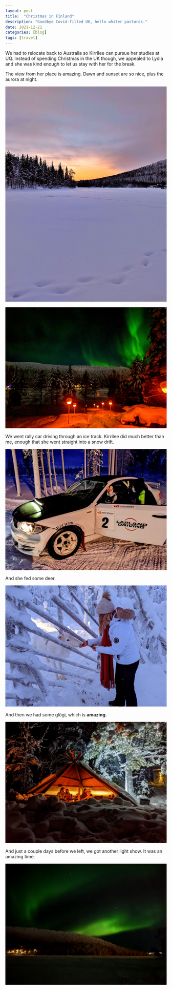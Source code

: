 ```yaml
---
layout: post
title:  "Christmas in Finland"
description: "Goodbye Covid-filled UK, hello whiter pastures."
date: 2021-12-21
categories: [blog]
tags: [travel]
---
```


We had to relocate back to Australia so Kirrilee can pursue her studies at UQ. Instead of spending Christmas in the UK though, we appealed to Lydia and she was kind enough to let us stay with her for the break.

The view from her place is amazing. Dawn and sunset are so nice, plus the aurora at night.

![](sunrise.jpg?class="img-smaller")

![](cover.jpg)

We went rally car driving through an ice track. Kirrilee did much better than me, enough that she went straight into a snow drift.

![](car.jpg)

And she fed some deer.

![](deer.jpg)

And then we had some glögi, which is **amazing.**

![](hut.jpg)

And just a couple days before we left, we got another light show. It was an amazing time.

![](aurora2.jpg)